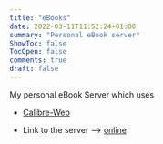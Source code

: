 ```yaml
---
title: "eBooks"
date: 2022-03-11T11:52:24+01:00
summary: "Personal eBook server"
ShowToc: false
TocOpen: false
comments: true
draft: false
---
```


My personal eBook Server which uses

+ [Calibre-Web](https://github.com/janeczku/calibre-web)

+ Link to the server --> [online](https://book.derchef.site)
